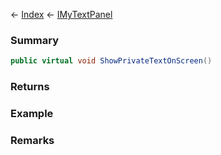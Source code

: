 ← [Index](Api-Index) ← [IMyTextPanel](Sandbox.ModAPI.Ingame.IMyTextPanel)

### Summary

```csharp
public virtual void ShowPrivateTextOnScreen()
```

### Returns

### Example

### Remarks

